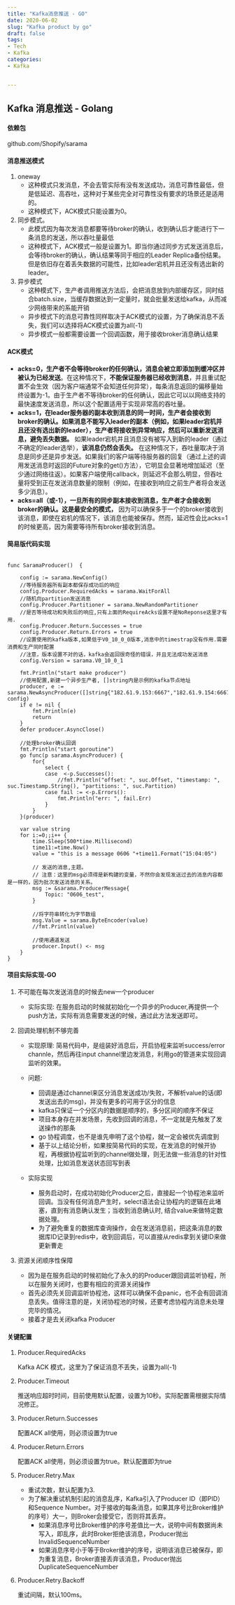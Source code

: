 ```yaml
---
title: "Kafka消息推送 - GO"
date: 2020-06-02
slug: "Kafka product by go"
draft: false
tags:
- Tech
- Kafka
categories:
- Kafka


---
```


## Kafka 消息推送 - Golang

#### 依赖包

  github.com/Shopify/sarama

#### 消息推送模式
1. oneway
   - 这种模式只发消息，不会去管实际有没有发送成功，消息可靠性最低，但是低延迟、高吞吐，这种对于某些完全对可靠性没有要求的场景还是适用的。
   - 这种模式下，ACK模式只能设置为0。
2. 同步模式。
   - 此模式因为每次发消息都要等待broker的确认，收到确认后才能进行下一条消息的发送，所以吞吐量最低
   - 这种模式下，ACK模式一般是设置为1。即当你通过同步方式发送消息后，会等待broker的确认，确认结果等同于相应的Leader Replica备份结果。但是依旧存在着丢失数据的可能性，比如leader宕机并且还没有选出新的leader。
3. 异步模式
   - 这种模式下，生产者调用推送方法后，会把消息放到内部缓存区，同时结合batch.size，当缓存数据达到一定量时，就会批量发送给kafka，从而减少网络带来的系能开销
   - 异步模式下的消息可靠性同样取决于ACK模式的设置，为了确保消息不丢失，我们可以选择将ACK模式设置为all(-1)
   - 异步模式一般都需要设置一个回调函数，用于接收broker消息确认结果

#### ACK模式

- **acks=0，生产者不会等待broker的任何确认，消息会被立即添加到缓冲区并被认为已经发送**。在这种情况下，**不能保证服务器已经收到消息**，并且重试配置不会生效（因为客户端通常不会知道任何异常），每条消息返回的偏移量始终设置为-1。由于生产者不等待broker的任何确认，因此它可以以网络支持的最快速度发送消息，所以这个配置适用于实现非常高的吞吐量。
- **acks=1，在leader服务器的副本收到消息的同一时间，生产者会接收到broker的确认。如果消息不能写入leader的副本（例如，如果leader宕机并且还没有选出新的leader），生产者将接收到异常响应，然后可以重新发送消息，避免丢失数据。** 如果leader宕机并且消息没有被写入到新的leader（通过不确定的leader选举），**该消息仍然会丢失。** 在这种情况下，吞吐量取决于消息是同步还是异步发送。如果我们的客户端等待服务器的回复（通过上述的调用发送消息时返回的Future对象的get()方法），它明显会显著地增加延迟（至少通过网络往返）。如果客户端使用callback，则延迟不会那么明显，但吞吐量将受到正在发送消息数量的限制（例如，在接收到响应之前生产者将会发送多少消息）。
- **acks=all（或-1），一旦所有的同步副本接收到消息，生产者才会接收到broker的确认。这是最安全的模式，** 因为可以确保多于一个的broker接收到该消息，即使在宕机的情况下，该消息也能被保存。然而，延迟性会比acks=1的时候更高，因为需要等待所有broker接收到消息。

#### 简易版代码实现

```

func SaramaProducer()  {

    config := sarama.NewConfig()
    //等待服务器所有副本都保存成功后的响应
    config.Producer.RequiredAcks = sarama.WaitForAll
    //随机向partition发送消息
    config.Producer.Partitioner = sarama.NewRandomPartitioner
    //是否等待成功和失败后的响应,只有上面的RequireAcks设置不是NoReponse这里才有用.
    config.Producer.Return.Successes = true
    config.Producer.Return.Errors = true
    //设置使用的kafka版本,如果低于V0_10_0_0版本,消息中的timestrap没有作用.需要消费和生产同时配置
    //注意，版本设置不对的话，kafka会返回很奇怪的错误，并且无法成功发送消息
    config.Version = sarama.V0_10_0_1

    fmt.Println("start make producer")
    //使用配置,新建一个异步生产者, []string内是示例的kafka节点地址
    producer, e := sarama.NewAsyncProducer([]string{"182.61.9.153:6667","182.61.9.154:6667","182.61.9.155:6667"}, config)
    if e != nil {
        fmt.Println(e)
        return
    }
    defer producer.AsyncClose()

    //处理broker确认回调
    fmt.Println("start goroutine")
    go func(p sarama.AsyncProducer) {
        for{
            select {
            case  <-p.Successes():
                //fmt.Println("offset: ", suc.Offset, "timestamp: ", suc.Timestamp.String(), "partitions: ", suc.Partition)
            case fail := <-p.Errors():
                fmt.Println("err: ", fail.Err)
            }
        }
    }(producer)

    var value string
    for i:=0;;i++ {
        time.Sleep(500*time.Millisecond)
        time11:=time.Now()
        value = "this is a message 0606 "+time11.Format("15:04:05")

        // 发送的消息,主题。
        // 注意：这里的msg必须得是新构建的变量，不然你会发现发送过去的消息内容都是一样的，因为批次发送消息的关系。
        msg := &sarama.ProducerMessage{
            Topic: "0606_test",
        }

        //将字符串转化为字节数组
        msg.Value = sarama.ByteEncoder(value)
        //fmt.Println(value)

        //使用通道发送
        producer.Input() <- msg
    }
}
```

#### 项目实际实现-GO

1. 不可能在每次发送消息的时候去new一个producer
   - 实际实现: 在服务启动的时候就初始化一个异步的Producer,再提供一个push方法，实际有消息需要发送的时候，通过此方法发送即可。

2. 回调处理机制不够完善

   - 实现原理: 简易代码中，是组装好消息后，开启协程来监听success/error channle，然后再往input channel里边发消息，利用go的管道来实现回调监听的效果。
   - 问题:
     - 回调是通过channel来区分消息发送成功/失败，不解析value的话(即发送出去的msg)，并没有更多的可用于区分的信息
     - kafka只保证一个分区内的数据是顺序的，多分区间的顺序不保证
     - 项目本身存在并发场景，先收到回调的消息，不一定就是先触发了发送操作的那条
     - go 协程调度，也不是谁先申明了这个协程，就一定会被优先调度到
     - 基于以上结论分析，如果按简易代码的实现，在发消息的时候开协程，再根据协程监听到的channel做处理，则无法做一些消息的针对性处理，比如消息发送状态回写到表

   - 实际实现
     - 服务启动时，在成功初始化Producer之后，直接起一个协程池来监听回调。当没有任何消息产生时，select语法会让协程内的逻辑在此堵塞，直到有消息确认发生；当收到消息确认时, 结合value来做特定数据处理。
     - 为了避免重复的数据库查询操作，会在发送消息前，把这条消息的数据库ID记录到redis中，收到回调后，可以直接从redis拿到关键ID来做更新曹走

3. 资源关闭顺序性保障
   - 因为是在服务启动的时候初始化了永久的的Producer跟回调监听协程，所以在服务关闭时，也要有相应的资源关闭操作
   - 首先必须先关回调监听协程池，这样可以确保不会panic，也不会有回调消息丢失。值得注意的是，关闭协程池的时候，还要考虑协程内消息未处理完毕的情况。
   - 接着才是去关闭kafka Producer


#### 关键配置

1. Producer.RequiredAcks

   Kafka ACK 模式，这里为了保证消息不丢失，设置为all(-1)
2. Producer.Timeout

   推送响应超时时间，目前使用默认配置，设置为10秒。实际配置需根据实际情况修正。
3. Producer.Return.Successes

   配置ACK all使用，则必须设置为true
4. Producer.Return.Errors

   配置ACK all使用，则必须设置为true。默认配置即为true

5. Producer.Retry.Max
   - 重试次数，默认配置为3.
   - 为了解决重试机制引起的消息乱序，Kafka引入了Producer ID（即PID）和Sequence Number。对于接收的每条消息，如果其序号比Broker维护的序号）大一，则Broker会接受它，否则将其丢弃。
     - 如果消息序号比Broker维护的序号差值比一大，说明中间有数据尚未写入，即乱序，此时Broker拒绝该消息，Producer抛出InvalidSequenceNumber
     - 如果消息序号小于等于Broker维护的序号，说明该消息已被保存，即为重复消息，Broker直接丢弃该消息，Producer抛出DuplicateSequenceNumber

6. Producer.Retry.Backoff

   重试间隔，默认100ms。